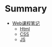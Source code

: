 # Summary

* [Web课程笔记](README.md)
  * [Html](docs/Html/HTML基本元素.md)
  * [CSS](docs/CSS/CSS基本样式.md)
  * [JS](docs/JS/JS.md)
